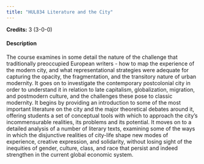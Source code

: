 ```yaml
---
title: "HUL834 Literature and the City"
---
```

**Credits:** 3 (3-0-0)

#### Description
The course examines in some detail the nature of the challenge that traditionally preoccupied European writers - how to map the experience of the modern city, and what representational strategies were adequate for capturing the opacity, the fragmentation, and the transitory nature of urban modernity. It goes on to investigate the contemporary postcolonial city in order to understand it in relation to late capitalism, globalization, migration, and postmodern culture, and the challenges these pose to classic modernity. It begins by providing an introduction to some of the most important literature on the city and the major theoretical debates around it, offering students a set of conceptual tools with which to approach the city’s incommensurable realities, its problems and its potential. It moves on to a detailed analysis of a number of literary texts, examining some of the ways in which the disjunctive realities of city-life shape new modes of experience, creative expression, and solidarity, without losing sight of the inequities of gender, culture, class, and race that persist and indeed strengthen in the current global economic system.